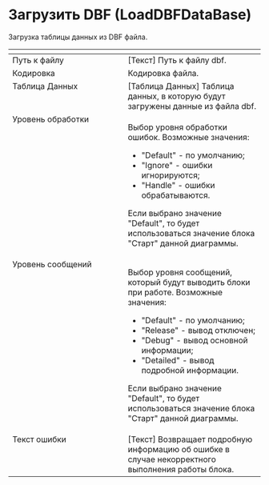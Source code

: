 # Загрузить DBF (LoadDBFDataBase)

Загрузка таблицы данных из DBF файла.

<table data-header-hidden><thead><tr><th width="296.7667236328125" valign="top"></th><th width="317.98321533203125" valign="top"></th></tr></thead><tbody><tr><td valign="top">Путь к файлу</td><td valign="top">[Текст] Путь к файлу dbf.</td></tr><tr><td valign="top">Кодировка</td><td valign="top">Кодировка файла.</td></tr><tr><td valign="top">Таблица Данных</td><td valign="top">[Таблица Данных] Таблица данных, в которую будут загружены данные из файла dbf.</td></tr><tr><td valign="top">Уровень обработки</td><td valign="top"><p>Выбор уровня обработки ошибок. Возможные значения: </p><ul><li>"Default" - по умолчанию; </li><li>"Ignore" - ошибки игнорируются; </li><li>"Handle" - ошибки обрабатываются. </li></ul><p>Если выбрано значение "Default", то будет использоваться значение блока "Старт" данной диаграммы.</p></td></tr><tr><td valign="top">Уровень сообщений</td><td valign="top"><p>Выбор уровня сообщений, который будут выводить блоки при работе. Возможные значения: </p><ul><li>"Default" - по умолчанию; </li><li>"Release" - вывод отключен; </li><li>"Debug" - вывод основной информации; </li><li>"Detailed" - вывод подробной информации. </li></ul><p>Если выбрано значение "Default", то будет использоваться значение блока "Старт" данной диаграммы.</p></td></tr><tr><td valign="top">Текст ошибки</td><td valign="top">[Текст] Возвращает подробную информацию об ошибке в случае некорректного выполнения работы блока.</td></tr></tbody></table>

